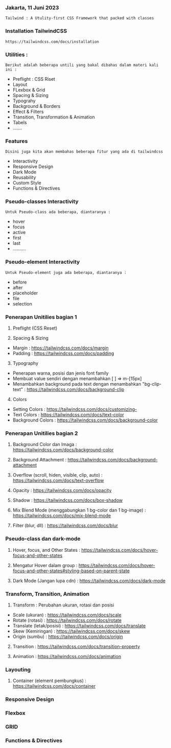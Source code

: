 ### Jakarta, 11 Juni 2023

    Tailwind : A Utulity-first CSS Framework that packed with classes

### Installation TailwindCSS

    https://tailwindcss.com/docs/installation

### Utilities :

    Berikut adalah beberapa untili yang bakal dibahas dalam materi kali ini :

- Preflight : CSS Riset
- Layout
- FLexbox & Grid
- Spacing & Sizing
- Typograhy
- Background & Borders
- Effect & Filters
- Transition, Transformation & Animation
- Tabels
- .......

### Features

    Disini juga kita akan membahas beberapa fitur yang ada di tailwindcss

- Interactivity
- Responsive Design
- Dark Mode
- Reusability
- Custom Style
- Functions & Directives

### Pseudo-classes Interactivity

    Untuk Pseudo-class ada beberapa, diantaranya :

- hover
- focus
- active
- first
- last
- ..........

### Pseudo-element Interactivity

    Untuk Pseudo-element juga ada beberapa, diantaranya :

- before
- after
- placeholder
- file
- selection

### Penerapan Unitilies bagian 1

1. Preflight (CSS Reset)

2. Spacing & Sizing

- Margin : https://tailwindcss.com/docs/margin
- Padding : https://tailwindcss.com/docs/padding

3. Typography

- Penerapan warna, posisi dan jenis font family
- Membuat value sendiri dengan menambahkan [ ] => m-[15px]
- Menambahkan background pada text dengan menambahkan "bg-clip-text" : https://tailwindcss.com/docs/background-clip

4. Colors

- Setting Colors : https://tailwindcss.com/docs/customizing-
- Text Colors : https://tailwindcss.com/docs/text-color
- Background Colors : https://tailwindcss.com/docs/background-color

### Penerapan Unitilies bagian 2

1. Background Color dan Imaga : https://tailwindcss.com/docs/background-color

2. Background Attachment : https://tailwindcss.com/docs/background-attachment

3. Overflow (scroll, hiden, visible, clip, auto) : https://tailwindcss.com/docs/text-overflow

4. Opacity : https://tailwindcss.com/docs/opacity

5. Shadow : https://tailwindcss.com/docs/box-shadow

6. Mix Blend Mode (menggabungkan 1 bg-color dan 1 bg-image) : https://tailwindcss.com/docs/mix-blend-mode

7. Filter (blur, dll) : https://tailwindcss.com/docs/blur

### Pseudo-class dan dark-mode

1. Hover, focus, and Other States : https://tailwindcss.com/docs/hover-focus-and-other-states

2. Mengatur Hover dalam group : https://tailwindcss.com/docs/hover-focus-and-other-states#styling-based-on-parent-state

3. Dark Mode (Jangan lupa cdn) : https://tailwindcss.com/docs/dark-mode

### Transform, Transition, Animation

1. Transform : Perubahan ukuran, rotasi dan posisi

- Scale (ukuran) : https://tailwindcss.com/docs/scale
- Rotate (rotasi) : https://tailwindcss.com/docs/rotate
- Translate (letak/posisi) : https://tailwindcss.com/docs/translate
- Skew (Kemiringan) : https://tailwindcss.com/docs/skew
- Origin (sumbu) : https://tailwindcss.com/docs/origin

2. Transition : https://tailwindcss.com/docs/transition-property

3. Animation : https://tailwindcss.com/docs/animation

### Layouting

1. Container (element pembungkus) : https://tailwindcss.com/docs/container

### Responsive Design

### Flexbox

### GRID

### Functions & Directives
